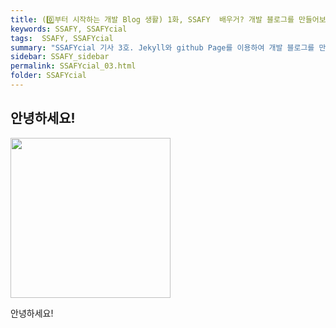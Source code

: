```yaml
---
title: (0️⃣부터 시작하는 개발 Blog 생활) 1화, SSAFY  배우거? 개발 블로그를 만들어보자!
keywords: SSAFY, SSAFYcial
tags:  SSAFY, SSAFYcial
summary: "SSAFYcial 기사 3호. Jekyll와 github Page를 이용하여 개발 블로그를 만들어서 같이 성장하자!"
sidebar: SSAFY_sidebar
permalink: SSAFYcial_03.html
folder: SSAFYcial
---
```


## 안녕하세요!
<img src="https://1drv.ms/i/c/0475b30c6541160c/IQQMFkFlDLN1IIAECgIAAAAAAZEcR1EUcRc0Ppn-iL8d9to?width=720&height=720" width="256" height="auto" text-align="center"/>

안녕하세요!
